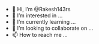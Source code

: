- 👋 Hi, I’m @Rakesh143rs
- 👀 I’m interested in ...
- 🌱 I’m currently learning ...
- 💞️ I’m looking to collaborate on ...
- 📫 How to reach me ...

<!---
Rakesh143rs/Rakesh143rs is a ✨ special ✨ repository because its `README.md` (this file) appears on your GitHub profile.
You can click the Preview link to take a look at your changes.
--->
